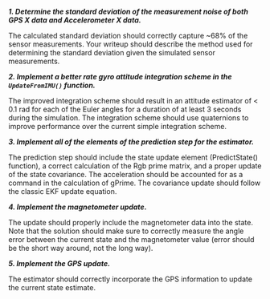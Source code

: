 







***1. Determine the standard deviation of the measurement noise of both GPS X data and Accelerometer X data.***

The calculated standard deviation should correctly capture ~68% of the sensor measurements. Your writeup should describe the method used for determining the standard deviation given the simulated sensor measurements.

***2. Implement a better rate gyro attitude integration scheme in the `UpdateFromIMU()` function.***

The improved integration scheme should result in an attitude estimator of < 0.1 rad for each of the Euler angles for a duration of at least 3 seconds during the simulation. The integration scheme should use quaternions to improve performance over the current simple integration scheme.

***3. Implement all of the elements of the prediction step for the estimator.***

The prediction step should include the state update element (PredictState() function), a correct calculation of the Rgb prime matrix, and a proper update of the state covariance. The acceleration should be accounted for as a command in the calculation of gPrime. The covariance update should follow the classic EKF update equation.

***4. Implement the magnetometer update.***

The update should properly include the magnetometer data into the state. Note that the solution should make sure to correctly measure the angle error between the current state and the magnetometer value (error should be the short way around, not the long way).

***5. Implement the GPS update.***

The estimator should correctly incorporate the GPS information to update the current state estimate.
